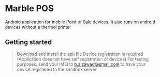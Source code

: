 # Marble POS
Android application for mobile Point of Sale devices. It also runs on android devices without a thermol printer
## Getting started
> Download and install the apk file
> Device registration is required (Application does not have self registration of devices)
> For testing purposes, send your IMEI to b.alzawad@gmail.com to have your device registered to the sandbox server
